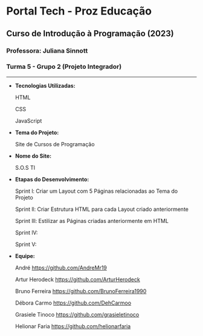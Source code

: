 # Portal Tech - Proz Educação

## Curso de Introdução à Programação (2023)



### Professora: Juliana Sinnott

### Turma 5 - Grupo 2 (Projeto Integrador)

___



- **Tecnologias Utilizadas:**

  HTML

  CSS

  JavaScript
  
  


- **Tema do Projeto:**

  Site de Cursos de Programação
  
  


- **Nome do Site:**

  S.O.S TI
  
  


- **Etapas do Desenvolvimento:**

  Sprint l: Criar um Layout com 5 Páginas relacionadas ao Tema do Projeto

  Sprint ll: Criar Estrutura HTML para cada Layout criado anteriormente

  Sprint lll: Estilizar as Páginas criadas anteriormente em HTML

  Sprint lV:
  
  Sprint V:
  
  


- **Equipe:**

  André https://github.com/AndreMr19

  Artur Herodeck https://github.com/ArturHerodeck

  Bruno Ferreira https://github.com/BrunoFerreira1990

  Débora Carmo https://github.com/DehCarmoo

  Grasiele Tinoco https://github.com/grasieletinoco

  Helionar Faria https://github.com/helionarfaria
